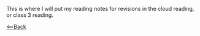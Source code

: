 This is where I will put my reading notes for revisions in the cloud reading, or class 3 reading.


[<==Back](README.md)
